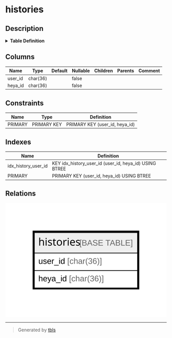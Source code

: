 # histories

## Description

<details>
<summary><strong>Table Definition</strong></summary>

```sql
CREATE TABLE `histories` (
  `user_id` char(36) NOT NULL,
  `heya_id` char(36) NOT NULL,
  PRIMARY KEY (`user_id`,`heya_id`),
  KEY `idx_history_user_id` (`user_id`,`heya_id`)
) ENGINE=InnoDB DEFAULT CHARSET=utf8mb4
```

</details>

## Columns

| Name | Type | Default | Nullable | Children | Parents | Comment |
| ---- | ---- | ------- | -------- | -------- | ------- | ------- |
| user_id | char(36) |  | false |  |  |  |
| heya_id | char(36) |  | false |  |  |  |

## Constraints

| Name | Type | Definition |
| ---- | ---- | ---------- |
| PRIMARY | PRIMARY KEY | PRIMARY KEY (user_id, heya_id) |

## Indexes

| Name | Definition |
| ---- | ---------- |
| idx_history_user_id | KEY idx_history_user_id (user_id, heya_id) USING BTREE |
| PRIMARY | PRIMARY KEY (user_id, heya_id) USING BTREE |

## Relations

![er](histories.svg)

---

> Generated by [tbls](https://github.com/k1LoW/tbls)
